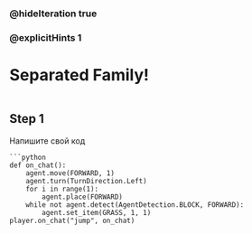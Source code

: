 ### @hideIteration true 
### @explicitHints 1

# Separated Family!

```python
```

## Step 1
Напишите свой код

```ghost
```python
def on_chat():
    agent.move(FORWARD, 1)
    agent.turn(TurnDirection.Left)
    for i in range(1):
        agent.place(FORWARD)
    while not agent.detect(AgentDetection.BLOCK, FORWARD):
        agent.set_item(GRASS, 1, 1)
player.on_chat("jump", on_chat)

```